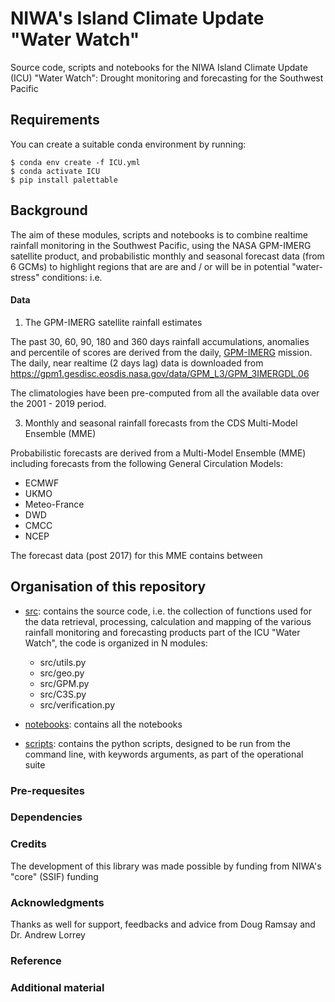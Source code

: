 # NIWA's Island Climate Update "Water Watch" 

Source code, scripts and notebooks for the NIWA Island Climate Update (ICU) "Water Watch": Drought monitoring and forecasting for the Southwest Pacific

## Requirements 

You can create a suitable conda environment by running: 

```
$ conda env create -f ICU.yml
$ conda activate ICU
$ pip install palettable
```

## Background 

The aim of these modules, scripts and notebooks is to combine realtime rainfall monitoring in the Southwest Pacific, using the NASA GPM-IMERG satellite product, and probabilistic monthly and seasonal forecast data (from 6 GCMs) to highlight regions that are are and / or will be in potential "water-stress" conditions: i.e. 

#### Data 

1) The GPM-IMERG satellite rainfall estimates 

The past 30, 60, 90, 180 and 360 days rainfall accumulations, anomalies and percentile of scores are derived from the daily, [GPM-IMERG](https://gpm.nasa.gov/data/imerg) mission. The daily, near realtime (2 days lag) data is downloaded from https://gpm1.gesdisc.eosdis.nasa.gov/data/GPM_L3/GPM_3IMERGDL.06 

The climatologies have been pre-computed from all the available data over the 2001 - 2019 period. 

3) Monthly and seasonal rainfall forecasts from the CDS Multi-Model Ensemble (MME)

Probabilistic forecasts are derived from a Multi-Model Ensemble (MME) including forecasts from the following General Circulation Models: 

- ECMWF 
- UKMO 
- Meteo-France 
- DWD 
- CMCC 
- NCEP 

The forecast data (post 2017) for this MME contains between 

## Organisation of this repository

- [src](): contains the source code, i.e. the collection of functions used for the data retrieval, processing, calculation and mapping of the various rainfall monitoring and forecasting products part of the ICU "Water Watch", the code is organized in N modules: 

    - src/utils.py 
    - src/geo.py 
    - src/GPM.py 
    - src/C3S.py 
    - src/verification.py 

- [notebooks](): contains all the notebooks 

- [scripts](): contains the python scripts, designed to be run from the command line, with keywords arguments, as part of the operational suite 

### Pre-requesites 

### Dependencies 

### Credits 

The development of this library was made possible by funding from NIWA's "core" (SSIF) funding 

### Acknowledgments 

Thanks as well for support, feedbacks and advice from Doug Ramsay and Dr. Andrew Lorrey

### Reference 

### Additional material 